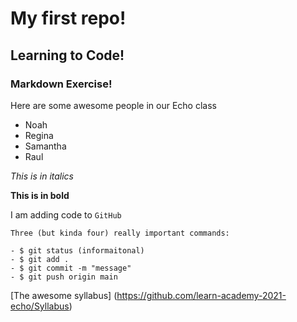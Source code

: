 # My first repo!

## Learning to Code!

### Markdown Exercise!

Here are some awesome people in our Echo class
- Noah
- Regina
- Samantha
- Raul

*This is in italics*

**This is in bold**

I am adding code to `GitHub`

```
Three (but kinda four) really important commands:

- $ git status (informaitonal)
- $ git add .
- $ git commit -m "message"
- $ git push origin main
```
[The awesome syllabus] (https://github.com/learn-academy-2021-echo/Syllabus)
